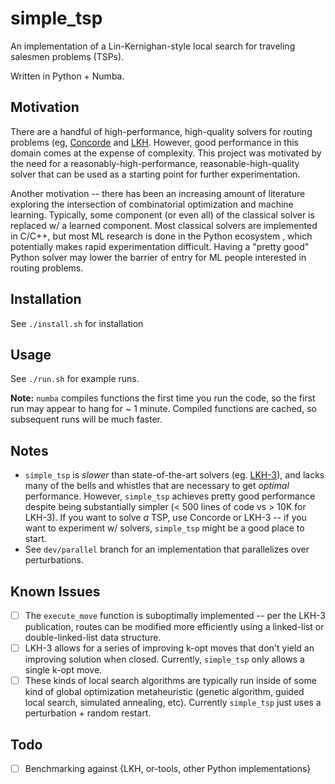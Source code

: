 # simple_tsp

An implementation of a Lin-Kernighan-style local search for traveling salesmen problems (TSPs).

Written in Python + Numba.

## Motivation

There are a handful of high-performance, high-quality solvers for routing problems (eg, [Concorde](http://www.math.uwaterloo.ca/tsp/concorde.html) and [LKH](http://akira.ruc.dk/~keld/research/LKH-3/).  However, good performance in this domain comes at the expense of complexity.  This project was motivated by the need for a reasonably-high-performance, reasonable-high-quality solver that can be used as a starting point for further experimentation.

Another motivation -- there has been an increasing amount of literature exploring the intersection of combinatorial optimization and machine learning.  Typically, some component (or even all) of the classical solver is replaced w/ a learned component.  Most classical solvers are implemented in C/C++, but most ML research is done in the Python ecosystem , which potentially makes rapid experimentation difficult.  Having a "pretty good" Python solver may lower the barrier of entry for ML people interested in routing problems.

## Installation

See `./install.sh` for installation

## Usage

See `./run.sh` for example runs.

__Note:__ `numba` compiles functions the first time you run the code, so the first run may appear to hang for ~ 1 minute.  Compiled functions are cached, so subsequent runs will be much faster.

## Notes

- `simple_tsp` is _slower_ than state-of-the-art solvers (eg. [LKH-3](http://akira.ruc.dk/~keld/research/LKH-3/)), and lacks many of the bells and whistles that are necessary to get _optimal_ performance.  However, `simple_tsp` achieves pretty good performance despite being substantially simpler (< 500 lines of code vs > 10K for LKH-3).  If you want to solve _a_ TSP, use Concorde or LKH-3 -- if you want to experiment w/ solvers, `simple_tsp` might be a good place to start.
- See `dev/parallel` branch for an implementation that parallelizes over perturbations.

## Known Issues

- [ ] The `execute_move` function is suboptimally implemented -- per the LKH-3 publication, routes can be modified more efficiently using a linked-list or double-linked-list data structure.
- [ ] LKH-3 allows for a series of improving k-opt moves that don't yield an improving solution when closed.  Currently, `simple_tsp` only allows a single k-opt move.
- [ ] These kinds of local search algorithms are typically run inside of some kind of global optimization metaheuristic (genetic algorithm, guided local search, simulated annealing, etc).  Currently `simple_tsp` just uses a perturbation + random restart.

## Todo

- [ ] Benchmarking against {LKH, or-tools, other Python implementations}
